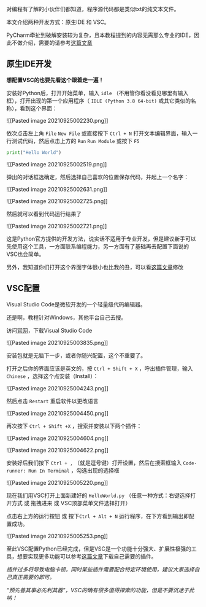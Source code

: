 对编程有了解的小伙伴们都知道，程序源代码都是类似txt的纯文本文件。

本文介绍两种开发方式：原生IDE 和 VSC。

PyCharm牵扯到破解安装较为复杂，且本教程提到的内容无需那么专业的IDE，因此不做介绍，需要的请参考[这篇文章](https://www.bilibili.com/read/cv9585472/)

## 原生IDE开发

**想配置VSC的也要先看这个跟着走一遍！**

安装好Python后，打开开始菜单，输入 `idle` （不用管你看没看见哪里有输入框），打开出现的第一个应用程序（ `IDLE (Python 3.8 64-bit)` 或其它类似的名称），看到这个界面：

![[Pasted image 20210925002230.png]]

依次点击左上角 `File` `New File` 或直接按下 `Ctrl + N` 打开文本编辑界面，输入一行测试代码，然后点击上方的 `Run` `Run Module` 或按下 `F5`

```python
print("Hello World")
```

![[Pasted image 20210925002519.png]]

弹出的对话框选确定，然后选择自己喜欢的位置保存代码，并起上一个名字：

![[Pasted image 20210925002631.png]]

![[Pasted image 20210925002725.png]]

然后就可以看到代码运行结果了

![[Pasted image 20210925002721.png]]

这是Python官方提供的开发方法，说实话不适用于专业开发，但是建议新手可以先使用这个工具，一方面联系编程能力，另一方面有了基础再去配置下面说的VSC也会简单。

另外，我知道你们打开这个界面字体很小也比我的丑，可以看[这篇文章](https://jingyan.baidu.com/article/bad08e1ec2e4c709c9512161.html)修改

## VSC配置

Visual Studio Code是微软开发的一个轻量级代码编辑器。

还是啊，教程针对Windows，其他平台自己去搜。

访问[官网](https://code.visualstudio.com/)，下载Visual Studio Code

![[Pasted image 20210925003835.png]]

安装包就是无脑下一步，或者你随兴配置，这个不重要了。

打开之后你的界面应该是英文的，按 `Ctrl + Shift + X` ，呼出插件管理，输入 `Chinese` ，选择这个点安装（Install）：

![[Pasted image 20210925004243.png]]

然后点击 `Restart` 重启软件以更改语言

![[Pasted image 20210925004450.png]]

再次按下 `Ctrl + Shift +X` ，搜索并安装以下两个插件：

![[Pasted image 20210925004604.png]]

![[Pasted image 20210925004622.png]]

安装好后我们按下 `Ctrl + ,` （就是逗号键）打开设置，然后在搜索框输入 `Code-runner: Run In Terminal` ，勾选出现的选择框

![[Pasted image 20210925005220.png]]

现在我们用VSC打开上面新建好的 `HelloWorld.py` （任意一种方式：右键选择打开方式 或 拖拽进来 或 VSC顶部菜单文件选择打开）

点击右上方的运行按钮 或 按下`Ctrl + Alt + N` 运行程序，在下方看到输出即配置成功。

![[Pasted image 20210925005253.png]]

至此VSC配置Python已经完成，但是VSC是一个功能十分强大、扩展性极强的工具，想要实现更多功能可以参考[这篇文章](https://www.cnblogs.com/liuyanhang/p/10984465.html)下载自己需要的插件。

*插件过多将导致电脑卡顿，同时某些插件需要配合特定环境使用，建议大家选择自己真正需要的即可。*

*“预先善其事必先利其器”，VSC的确有很多值得探索的功能，但是不要沉迷于此呐！*